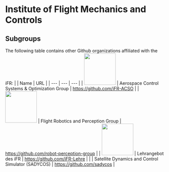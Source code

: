 # Institute of Flight Mechanics and Controls
## Subgroups
The following table contains other Github organizations affiliated with the iFR:
| | Name | URL |
| --- | --- | --- |
| <img src="https://github.com/user-attachments/assets/192f4bb2-c660-483c-b0de-5ce499ae1ff8" width=100> | Aerospace Control Systems & Optimization Group | https://github.com/iFR-ACSO |
| <img src="https://github.com/user-attachments/assets/f9c5cba1-6fce-4c72-b60f-67743747c563" width=100> | Flight Robotics and Perception Group | https://github.com/robot-perception-group |
|  <img src="https://github.com/user-attachments/assets/cd233093-fa8b-4bb8-9c71-d54a2f6225ca" width=100> | Lehrangebot des iFR | https://github.com/iFR-Lehre |
| | Satellite Dynamics and Control Simulator (SADYCOS) | https://github.com/sadycos |
